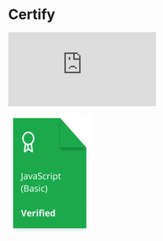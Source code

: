 # Certify
![HackerRank Certificate](https://github.com/thannhf/Certify/blob/main/Javascript_Basic/javascript_basic_certificate.pdf)

![HackerRank Certificate](https://github.com/thannhf/Certify/blob/main/Javascript_Basic/unnamed.png)